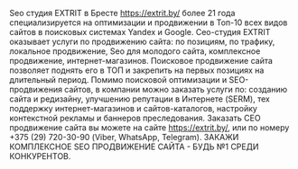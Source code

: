 Seo студия EXTRIT в Бресте https://extrit.by/ более 21 года специализируется на оптимизации и продвижении в Топ-10 всех видов сайтов в поисковых системах Yandex и Google. Сео-студия EXTRIT оказывает услуги по продвижению сайта: по позициям, по трафику, локальное продвижение, Seo для молодого сайта, комплексное продвижение, интернет-магазинов. Поисковое продвижение сайта позволяет поднять его в ТОП и закрепить на первых позициях на длительный период. Помимо поисковой оптимизации и SEO-продвижения сайтов, в компании можно заказать услуги по: созданию сайта и редизайну, улучшению репутации в Интернете (SERM), тех поддержку интернет-магазинов и сайтов-каталогов, настройку контекстной рекламы и баннеров преследования. Заказать СЕО продвижение сайта вы можете на сайте https://extrit.by/, или по номеру +375 (29) 720-30-90 (Viber, WhatsApp, Telegram). ЗАКАЖИ КОМПЛЕКСНОЕ SEO ПРОДВИЖЕНИЕ САЙТА - БУДЬ №1 СРЕДИ КОНКУРЕНТОВ.
